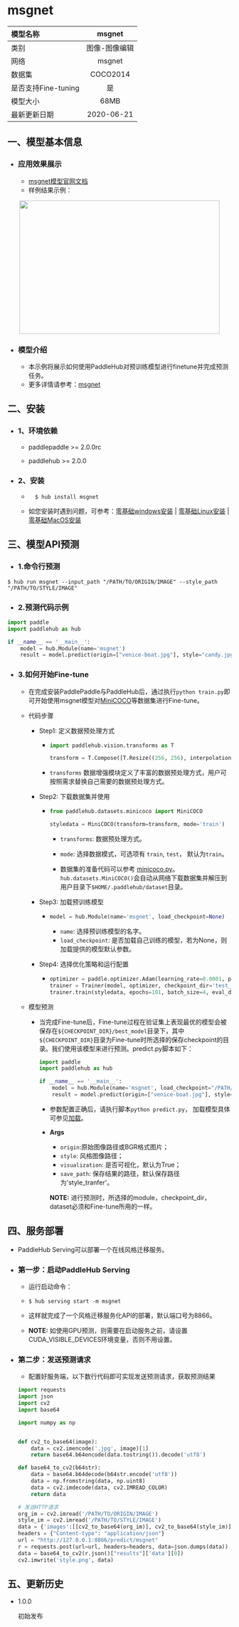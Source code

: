 # msgnet

|模型名称|msgnet|
| :--- | :---: | 
|类别|图像-图像编辑|
|网络|msgnet|
|数据集|COCO2014|
|是否支持Fine-tuning|是|
|模型大小|68MB|
|最新更新日期|2020-06-21|


## 一、模型基本信息

- ### 应用效果展示

  - [msgnet模型官网文档](https://www.paddlepaddle.org.cn/hubdetail?name=msgnet&en_category=ImageEditing)
  - 样例结果示例：
<p align="center">
<img src="https://bj.bcebos.com/paddlehub/model/image/ocr/ocr_res.jpg"  width = "450" height = "300" hspace='10'/> <br />
</p>

- ### 模型介绍

    - 本示例将展示如何使用PaddleHub对预训练模型进行finetune并完成预测任务。
    - 更多详情请参考：[msgnet](https://github.com/zhanghang1989/PyTorch-Multi-Style-Transfer)

## 二、安装

- ### 1、环境依赖

    - paddlepaddle >= 2.0.0rc

    - paddlehub >= 2.0.0

- ### 2、安装
    - ```shell
        $ hub install msgnet
      ```

    -  如您安装时遇到问题，可参考：[零基础windows安装](../../../../docs/docs_ch/get_start/windows_quickstart.md)
    | [零基础Linux安装](../../../../docs/docs_ch/get_start/linux_quickstart.md) | [零基础MacOS安装](../../../../docs/docs_ch/get_start/mac_quickstart.md)   


## 三、模型API预测

- ### 1.命令行预测

```
$ hub run msgnet --input_path "/PATH/TO/ORIGIN/IMAGE" --style_path "/PATH/TO/STYLE/IMAGE"
```

- ### 2.预测代码示例

```python
import paddle
import paddlehub as hub

if __name__ == '__main__':
    model = hub.Module(name='msgnet')
    result = model.predict(origin=["venice-boat.jpg"], style="candy.jpg", visualization=True, save_path ='style_tranfer')
```



- ### 3.如何开始Fine-tune

    - 在完成安装PaddlePaddle与PaddleHub后，通过执行`python train.py`即可开始使用msgnet模型对[MiniCOCO](../../docs/reference/datasets.md#class-hubdatasetsMiniCOCO)等数据集进行Fine-tune。

    - 代码步骤

        - Step1: 定义数据预处理方式
            - ```python
              import paddlehub.vision.transforms as T

              transform = T.Compose([T.Resize((256, 256), interpolation='LINEAR')])
              ```

            - `transforms` 数据增强模块定义了丰富的数据预处理方式，用户可按照需求替换自己需要的数据预处理方式。

        - Step2: 下载数据集并使用
            - ```python
              from paddlehub.datasets.minicoco import MiniCOCO

              styledata = MiniCOCO(transform=transform, mode='train')

              ```
                - `transforms`: 数据预处理方式。
                - `mode`: 选择数据模式，可选项有 `train`, `test`， 默认为`train`。

                - 数据集的准备代码可以参考 [minicoco.py](../../paddlehub/datasets/flowers.py)。`hub.datasets.MiniCOCO()`会自动从网络下载数据集并解压到用户目录下`$HOME/.paddlehub/dataset`目录。

        - Step3: 加载预训练模型

            - ```python
              model = hub.Module(name='msgnet', load_checkpoint=None)
              ```
                - `name`: 选择预训练模型的名字。
                - `load_checkpoint`: 是否加载自己训练的模型，若为None，则加载提供的模型默认参数。

        - Step4: 选择优化策略和运行配置

            - ```python
              optimizer = paddle.optimizer.Adam(learning_rate=0.0001, parameters=model.parameters())
              trainer = Trainer(model, optimizer, checkpoint_dir='test_style_ckpt')
              trainer.train(styledata, epochs=101, batch_size=4, eval_dataset=styledata, log_interval=10, save_interval=10)
              ```




    - 模型预测

        - 当完成Fine-tune后，Fine-tune过程在验证集上表现最优的模型会被保存在`${CHECKPOINT_DIR}/best_model`目录下，其中`${CHECKPOINT_DIR}`目录为Fine-tune时所选择的保存checkpoint的目录。我们使用该模型来进行预测。predict.py脚本如下：

            ```python
            import paddle
            import paddlehub as hub

            if __name__ == '__main__':
                model = hub.Module(name='msgnet', load_checkpoint="/PATH/TO/CHECKPOINT")
                result = model.predict(origin=["venice-boat.jpg"], style="candy.jpg", visualization=True, save_path ='style_tranfer')
            ```

            - 参数配置正确后，请执行脚本`python predict.py`， 加载模型具体可参见[加载](https://www.paddlepaddle.org.cn/documentation/docs/zh/2.0-rc/api/paddle/framework/io/load_cn.html#load)。

            - **Args**
                * `origin`:原始图像路径或BGR格式图片；
                * `style`: 风格图像路径；
                * `visualization`: 是否可视化，默认为True；
                * `save_path`: 保存结果的路径，默认保存路径为'style_tranfer'。

                **NOTE:** 进行预测时，所选择的module，checkpoint_dir，dataset必须和Fine-tune所用的一样。

## 四、服务部署

- PaddleHub Serving可以部署一个在线风格迁移服务。

- ### 第一步：启动PaddleHub Serving

    - 运行启动命令：

    - ```shell
      $ hub serving start -m msgnet
      ```

    - 这样就完成了一个风格迁移服务化API的部署，默认端口号为8866。

    - **NOTE:** 如使用GPU预测，则需要在启动服务之前，请设置CUDA_VISIBLE_DEVICES环境变量，否则不用设置。

- ### 第二步：发送预测请求

    - 配置好服务端，以下数行代码即可实现发送预测请求，获取预测结果

    ```python
    import requests
    import json
    import cv2
    import base64

    import numpy as np


    def cv2_to_base64(image):
        data = cv2.imencode('.jpg', image)[1]
        return base64.b64encode(data.tostring()).decode('utf8')

    def base64_to_cv2(b64str):
        data = base64.b64decode(b64str.encode('utf8'))
        data = np.fromstring(data, np.uint8)
        data = cv2.imdecode(data, cv2.IMREAD_COLOR)
        return data

    # 发送HTTP请求
    org_im = cv2.imread('/PATH/TO/ORIGIN/IMAGE')
    style_im = cv2.imread('/PATH/TO/STYLE/IMAGE')
    data = {'images':[[cv2_to_base64(org_im)], cv2_to_base64(style_im)]}
    headers = {"Content-type": "application/json"}
    url = "http://127.0.0.1:8866/predict/msgnet"
    r = requests.post(url=url, headers=headers, data=json.dumps(data))
    data = base64_to_cv2(r.json()["results"]['data'][0])
    cv2.imwrite('style.png', data)
    ```

## 五、更新历史

* 1.0.0

  初始发布